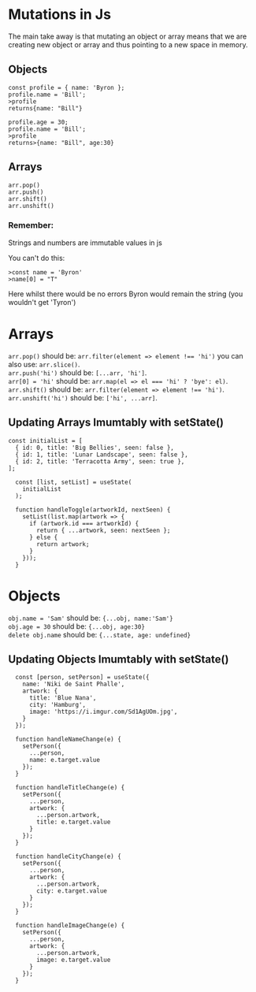 # Mutations in Js

The main take away is that mutating an object or array means that we are creating new object or array and thus pointing to a new space in memory.
## Objects
```
const profile = { name: 'Byron };
profile.name = 'Bill';
>profile
returns{name: "Bill"}
```

```
profile.age = 30;
profile.name = 'Bill';
>profile
returns>{name: "Bill", age:30}
```
## Arrays

```
arr.pop()
arr.push()
arr.shift()
arr.unshift()
```

### Remember: 
Strings and numbers are immutable values in js

You can't do this:

```
>const name = 'Byron'
>name[0] = "T"
```
Here whilst there would be no errors Byron would remain the string (you wouldn't get 'Tyron')  

# Arrays
`arr.pop()`          should be: `arr.filter(element => element !== 'hi')` you can also use: `arr.slice()`.  
`arr.push('hi')`     should be: `[...arr, 'hi']`.  
`arr[0] = 'hi'`      should be: `arr.map(el => el === 'hi' ? 'bye': el)`.  
`arr.shift()`        should be: `arr.filter(element => element !== 'hi')`.  
`arr.unshift('hi')`  should be: `['hi', ...arr]`.  

## Updating Arrays Imumtably with setState()

```
const initialList = [
  { id: 0, title: 'Big Bellies', seen: false },
  { id: 1, title: 'Lunar Landscape', seen: false },
  { id: 2, title: 'Terracotta Army', seen: true },
];

  const [list, setList] = useState(
    initialList
  );

  function handleToggle(artworkId, nextSeen) {
    setList(list.map(artwork => {
      if (artwork.id === artworkId) {
        return { ...artwork, seen: nextSeen };
      } else {
        return artwork;
      }
    }));
  }
```

# Objects
`obj.name = 'Sam'`   should be: `{...obj, name:'Sam'}`<br>
`obj.age = 30`       should be: `{...obj, age:30}`<br>
`delete obj.name`    should be: `{...state, age: undefined}`<br>

## Updating Objects Imumtably with setState()
```
  const [person, setPerson] = useState({
    name: 'Niki de Saint Phalle',
    artwork: {
      title: 'Blue Nana',
      city: 'Hamburg',
      image: 'https://i.imgur.com/Sd1AgUOm.jpg',
    }
  });

  function handleNameChange(e) {
    setPerson({
      ...person,
      name: e.target.value
    });
  }

  function handleTitleChange(e) {
    setPerson({
      ...person,
      artwork: {
        ...person.artwork,
        title: e.target.value
      }
    });
  }

  function handleCityChange(e) {
    setPerson({
      ...person,
      artwork: {
        ...person.artwork,
        city: e.target.value
      }
    });
  }

  function handleImageChange(e) {
    setPerson({
      ...person,
      artwork: {
        ...person.artwork,
        image: e.target.value
      }
    });
  }
```